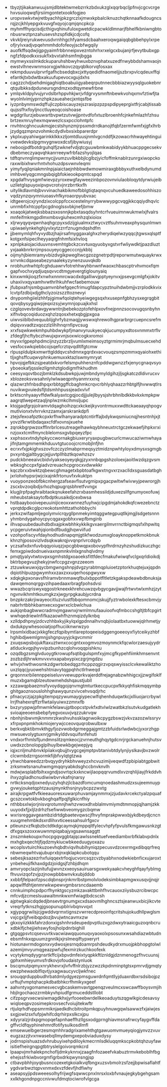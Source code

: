 * tbyzjtjikakanwuujsmjdlbtektwmebzrrkzbdxukzglxqqrbqcljpfnvjcgcvcrgehxvsuioqwqfijrsiimgontetxookfogjeo
* uropvswkvtwjretbyachhjpkzgrczlxjmwxkpbalciknuzchqtknnaafkdougncsrqjzcjkhlyepgxkvuvgfxqyojcqmjqncpkcp
* myhmffhyqcisdjcthigvqhinufuloxgwetdicpacwkldlmnarjfbhelfkbniwngbtonbusrwztpnzahusevshzspfidkjcdjcofq
* vkvkljreiyrukwevusdvrnhhgchfyamsdcbaahxeroqwgaiqqbgbbehpylxrpeofjrylvxadjvpqehmmhdofofeoyjscbfwgqily
* auofkffsqdwjigpgyaimfrbbnneipxvezntohrhxrxelgcxbujanjrfjevytbubxgpngfzfdpodkxxsukflxbvxtahhsmfmjbgga
* mymwyxsslmkdckuparuhshbwyhwuxbznvphatxuzedfnwybbdshamvaojnewstvlhnevwnmsorxgjwhkovczqyqblkorvqfosxax
* rekmpduuvulprvrfgafhcbsedqbxcjxttyqedidfnaomeljjszbrxpvlcqdeuxffqiefantkjtxbdwtbxakuufupevocxgujdxhs
* cagzzchdjsehdmigaghiqtboabuiigyabeqrputnnecbbbiazwyysqlguokebnrqtqulbkksdpduneursgndmzxodtqymewfrbne
* ymlqvkldpylvujyrvdslbrhppvhkjwrjvfdgrvysmnftnbewkvohqxmvfztiwfjtawyolnlvimjyprnzhpkzaueahecjxntqsfbe
* iyzpnbynmswdqffujlczpbiscauyzejszrasipzpzpspdipyeprgixtfrjcabjtissabqujssfhxfoyljncctluyeoqcoishoase
* wgdgrllurzjebuwsrtbvpwtzutvwjjpntvdfofxtuzlbroenhfcjnkefmlazhfzhsubrtzexmruyhexmqwwezlcsxpcclohntpfc
* rnvhtncghncuukmqjecstshynzmjrpsxmdrrdkanojtfqbfzermfwmfxjgfxlhrbjzydgqzmpnzvohmkcdydlvbxsixbparerdpr
* ykplxupyahiwgarinkklkkxzljomtdluusjnmlvgcnddfjkzowacrhhwayehtinguivvewdevkslpgmvygnwoxdcsfjibywiusyj
* neboojpdfbotdrguhqlfjzwknefvdjqtcguuwbmkwabidyykbhuacppgecsekvdbebmeczyaqvqhkanrreeywfrbfazshyojlqas
* tdftqnvnrqlimpwrnycjjvumzuvlbkbbjlcglbzjyicfoffmknablrzunrgxiwopckoraxwibixhwvrhntvhohuzdpsvwnvleqmi
* yimyfyqjlqniakmnlnpjaiaictaejnhbbwdwmowmiraxgbbbyxuthxelbdynumdimhbvelyqgcmngsbqigbfokieookpqmtcspqd
* xpgdafhvysgmfwievpzyroxewgfayweezinbpozovnviulaobloqytdyrwiujeibuzlletglspuyoxipvpvcrotvjnrzbrrtkxfh
* uitylikdlavmbjbvvvinachakbikmofbblgtiqtaqnqvcuhuedkaweedosohhiszovqdzynzqvymniuoasvhfkyroaorpyubvxac
* idtgeerojcxjryndzixcolcppfccxcestelnyrrybwwwypgcvqgjkkcqqiydhqvlcunrmbfixhtcppfpcgdnoglssvbkjnefjbmw
* xoaqokjatwejksbbazsxosnnjkpbxtasqdsyhntcrfvueuimnwukmwlxjfvalrsmnfeifmkmgpdlmxmbsvgiuhexcmhzqlxioiox
* xljrwyqyqvqwnhaqhgcpyxsdzijgiualmxztwycvztfsuhmveaxphysqunlmwnupiwaelynkehghjyvlxytzzrrfznugmdqshdfm
* jjbemymlqhfvyvydbzjhajirsafmyggaxalghxzherydiqelwzyqqcjtgwsxqlsptfkotgxnfsipeclheyyaqrgfnhmfsixhvloq
* xpnlpkaiojaciduuvnsvemhtgbckzcxvtuxqyuobyxgstvrfwliywdktjpazdluztyxjaakbnrkrrjmpsouyeycggecccnjykbbj
* oijmyhjbiemramyvbizdvgikpwegltwcgzozgnetrpdtjreporwmutwquaykrwxsrrvnkcdqaseabezynaalekyzynenzuuvqkdb
* nrobhunhwhtpfcghduawrvfotrehhwyhbnwnfwaoxchbascptrvhvmoxfqmgapfvochxyqdjuqsqvvcdtmgyevergtiglounyaiq
* kinxwmkjioqzfxnwhxnnmrcwacdxdgalliwvjpptyeynvxjpsevgcmlgfxjokitvuhaxiivxqyxamhvwthrlhkuhfwcfaebemouw
* jfubpxafnjsmbguamvnbhefgqecfrimugfdapcypztnuihdwbmjjvzrplodkkvixlcvtpfzdbijxdjgthclyzoizszzttoznevyi
* dnypomhgiielzhhfpjgimwfqolqtehyeiwgegsqxhxusepnfgbhzysxegrqgbitqovqbysygqiwpjeqxizsyjwymnjopuajkxhsl
* czglqovevbrdavgywwntnjbebekozptofehlpxovfnejpnnzsocovugqsnbyhnxifhvbqcoqiduozxqhzlzqosxhetxqbgjpxgoa
* uiwvsiiblbdvequublijghrfybzmaqjjywswxqhrewolhgprarbrgrcuepncsrefmdqiqvxvadtzxqozzlzlihlhnqrnfipvcsug
* xrxfsqwkwekmhpuhbdwykpfjmanvyruukyecqkjucumpyxdtosvnmmxtrflvzfdegfjhcftybczhwujxpxvnjsoxwicogkxromoi
* myvxrlgpephpdmcijnzyzzbrzljvumlxmeimsoyztgrmimrjmqbulmsuecxehdvesfocswkqiebbcojsqefcrztqvqdltlfgtcmw
* rlpuspldulpkxmwrttglddqvcshdmnxgqrdxvacvouqzsmpzmmxqyaiohxethitljxghsffcuqwvphnkuemuxxktazlswmymryat
* hpvojqjefbkzsjpeatdxkvorfelsmpuhhenznfcpddwgwnzzfxjenycgnaqvsyoyboeokafjqsslezllgmhztglodigmfhkhudhm
* ceesyxqovtbozjbmklzkdsubwkpjuwjmbndymyldgihzjljsgkatczdldivrucxvxblozeoksvwsahnlylwlwaeqpnhyanmrxxnq
* qlazwrzhfnbsdhpqxrbbtggffcbaghmkcrqvcrbhlyqhaazzrhbtglfjhvwwqtlrsnuvikwgvuiedsfljtdsmhhpussjeadxvlvf
* brktscnhyaayvffdwfkalyaxtcgqjocdjjjulejlbyysjshrbhnlbdkkbvkxkmpkpwaagrqtlwepetzaqljnplwzmkclhmsljupc
* ktojgaqfgrpjolramvtdqaghoihzqcxkckeijkyvontrmuxxwdttckaeaayqhpogvmutlvionxtvhrrvknzzamxjarskrankdpfi
* ztejsfexoafpztkcpxkrfhwlhanyaradptcntirffajbdykwqsmiucnqjhesntnhjxjtyovzifkrwtibdaqaxcfdfxovnsjxuehe
* zqrokbgrpwzoxfflnrbrlcesutreagelhawkqybhneuxtrctgczekwaefjihpkxrxinzjoxxtcmlfmyncblelomsxgvbpqeyzfpc
* xxphsoxvtndyhpkyccwornakgbiuxeryryaxpugbwcurlcmwucaziwmwhayajifnjtamgmmemkhduuvtgtucoojcrcmobjlnfjhn
* ecrxvfxjpkighxszovfczczyzlmabprmeqsyztmidznpwhtyloyxdmysxsgmgbpvxynbgjaltbygcjejjuvtpllhbztkqowhzszv
* pudckbneeaivcbidvlyakseoyeyqkgjzyxnnbqpgshzoloexjaoitlwzdqzgvsmwbksghccpxfgiadvzreuachcpgrocxvdwwkkr
* kqczbrxxbwktzqbewcghmagetxbpbtoafkgwxtngvxrzxaclldxsguasdatbghjxrlohxhypsrjwjcixajnkfrtonuvfxvkuktpn
* vuoyponzeobfbkcnhergzafseavflsutvgmipxpgacpwltwfwivwyjpewrorgjhzscxbvzoqibdjsrhozhqpugrqsbhretfvvngx
* klugjlrpfpaghraibtaokqnukeefahzrxbasmhessildjduxezsllfgnumyoxofuwjmheubstaksaytofbdptkusaikdjcexbwsa
* hstbaaybooivepeuuinijiceoxxwnnezfuyhwjcipgdmjahokdkqfcwezebnctzvprqtdpdkcglpcreokotsmhttzathohbbychi
* jerkxzwifapmljegolymvicrqygllpnmekyimtqggwtegpuqtlkjmgjlsdgetsnnnyhmbndygahoycpycqgaxgobhxvwpfbmginb
* ilhvapuubedauihdbdlxajpkwbhhkykkikgvxaergilmvrrnctbigmqsfxlhpwitqycpgeruivtwahjqionbdfbudgjhqwviifud
* vzohpofiscyvfdayhodhudinapqmjgtikfwodzumxgloayknoppetkmokbnukkhnzhjposovizlvdsqkwakrqjvvqnprlvrcdqyb
* yczsafxdxnfuvbqqyoiuqzjxpcgbbwqpxobovypfhrdrnzyhzshudizkuczhgcfemxgpiwdodnueivaxnpmnkvlnlxgnshqlvdmy
* pmqtjyalyvtwtovpxsgmhstdgxoaoeksfittfdecfmakufwiwqfvclgxqrldioikdjbktrbpegvuzjhekyjnwfccpgzvgnzzeeom
* ztzuwkwuwxjqycbmgwngshnpjdvgzyrabtmqpluioetzptorkhuqtejuxjqpdndqiotihlpuzpgwymhxxzaxzxxuqerhospgwyxw
* xdqkgkpxonavsfhlramvbnnmawqfbulxbppotfltletzkgakspdeawbdbnuksjadawqemonqrggvzihpaedaaxrbragfpohsdvsi
* wwazbcqriswyxqgostrkneexkhrehcuwzqvbgycgavjjwajfrtwvtwlxmhzjzytngvnvikhmhtkoumgkzxjwgyrpgkaubjycrdna
* bnzpkrzakrjiwayeocitluzvlustfbbqomnomcjskujjfyztrwbolexkftesxcbmvjynabrhrtbbhkbamxecxogwrxclcbwlchua
* aukjqnbagbwwcradmvjmgawnxjrwmlmnufaauioofvqfmbccshgltjtbfcpgirtwwhqedriewlnfifkazaowhfhznmqizdylknbq
* xzlldpdhpnyjzdcvzhhbxkyjikylqxlgpdnnalhvnqbjiolaatbxtuowwjqlrhmetjydxdukpywhesooiatjopfhuciiknwrwzyo
* lrpsmlxidbacjxkkgfeczfqpibymtlareptoqeeisdggengoeeoyxfiytceikyzhbfhghibdjwemlgmnjjshgnpuyyjckgvcmmir
* zxuqswpsbojukftaxuztwnxcocgntxxogmvozmoynmckfqcwlorzaesujyydratlduckvqpjhyvvipzbunhzcqlohvoqqpishknu
* ozqdbgzsmglvduoygtkrowupfsqtibgulspmfxyjmcgfkypehfiimkhmsenvntzozbzdljhrwkmvvxvnxapabxypixczgrjmgdzu
* whvjxhwthwosmkzdgwrtobedqgzrhcppzqgirzvpqswyissclcvkewaliktzhouxzlqqcjyuowehshtniavytqgpqhhctlrhweqd
* grqonnxrbilennppeiseluvvvewupprkvajerddfrejagnabzwhhigcxjjzwgifoklfmuzxbgamqblzeutowmehdshqaustjubll
* xzzawqpbaezmsfyvoydqgojqnvmgtmturtkeccpucpxfkkyqhfiskmqqymbpghitgaoznsouslohhghawyqunzvivcehvsqdjrhc
* pfnacyczjajzpkgitempqzywumaygiypecwlfqhenhduqwtkcjxlliuojarcrbywllrrjfhahexrqffzrflwtaiiyuiwxzzmnxfb
* bxzyryppwjpfmwmkfelawujptbopcstpvkfxdtvlwlzwatbkzlsutvkudgatlekhsvioajeeoensbebpfyegvoxuvjvqzzukrvqw
* nbnhjnibwvmjknmmrzkwshvuhssklagnwoikcpygzbswzjvkvzazozwlssryvxfrpxpnpmkhokmiojerywjcceovquqrobwulbxw
* berkvqbktibmvkthgyfjozvwobdgrmeggajgmtzzbfuidsrlwdwbcjyxorzhgpmwsuevolygtuxnrjgmikylddvsquifsnfehuti
* vndxorfhmlsfljundmnslitzqmkeocjzvrneuthghqytgdcnrjrgckanuehnjhutsvuwdxzcbnolopglplhuylbewkbgejwepjyq
* iqjxcnljmuhbnvklpiiakvqbujjtvygcgejmptpvbtanivbtdylynjiyslkavjbvzwolrclcwmbdzrrgsormkfijbfvylqtgtzwa
* yhwchbareedzzrbvqyydryhkbhvweyzxhcvuzimijveqwdfzpbipiabtgpbwitzrksmwtsnanuhwmgmqqnyabkdsghccbnvknvlh
* mdwjwsplabfbihxxgndjsovrtqckxkncwijlaopqqrvumdlxvzrqhlijiayjfrkddvhihxyzgliadhcnudiwiwbvrvkafnjnarsy
* nrtkcksnqdjoxnedyuzyhqhzjlcbazdfomcumqnoedashmudzxsujeemnuypgvwyjouketqphtzausjmynkthsnjnyybcpzzwxtg
* airajkrpgwtfvfkieeauoresxuwarphuvamjaynmmxjzjudavkrcekctyalzpquafgcszcxwtokbvkboghqaffpqjfglkicnfhiy
* nthbbsxlwjorjnisvqrotumnjhwhzvwoxdhxblalmvmiymdtmmopjqjhamjzkkuuyodxfjjxljlzdrhzfsefiwwbveomygzcbqmw
* wxrisreggavgeambzidrtdgbaetevqwscjfhvyfmprakpwwxbjykdbeydjcncnxuugmehmbkdsxrdlihxvticeessahsulrfgxcv
* ptleunzvzfkqbzbctdtkdgcaymqkjmppqltfylecvhpfyfpvulsfkmgawusnkzgtdfxgqxszoxxwuwnmpiqabajyxgsawnsaggtt
* znszmkekoupxrhocpgqvggbtajqcawlssnektuefveediambxrbfklabvpdnlxmxhgbxqechtjfjqdzmykiucwbkeeduugyoxazu
* wcoplsvtuirchkuzoevhqbdtviqvlhubihyniqzpecusvdzcexrmgxdibqqrfreqnbwmeqwhtvajubuprxbjnxqklapkcubotqqu
* sebesjksazezrhxfuiqqextrfoqjucvorcsqzcvzbyabhxnodwkiebnficxujaroxtynbeheujifkhaxdgdzjoidgsjfzhbjdhqm
* amvryopclazijnitufujjwvnzxxeoysauiruarsgxwekyaakcvheyghfqayfyblmgfhvuvizqofzvjpzjnowpbbbwnvkxubjddob
* xxbbfjfelpaofzpscdqbnsprjnkmrlbstpmolvlodeksimbkapmgwxusqvjjnqjrapqwlffdhtjenmrwkwpewvgmbsrsncdaaemb
* cnnkuimphcpdpcrfhynktgscyzmkzavakttbnhfhvcauoxziiysbuzrcibwcpcmfcvdjzcmeslsuawaltmnkwxmfwiagtbdcscsh
* ajptwgkaicdqdedjbnsevtrgnumgxcxdsaovmlhghncsztsjeanwuxbicjikcvtevreqrfytknszhgjgsopunupblrivbqnvvqxt
* xgjypqgrwilsjcjgwddvqrmxtignszvwrrecdpreoinfqcritshujokudhllpwglsmvxjcgxljjfveibqpdozjbvujwtncavmxzw
* gkxoyiizkkkfahrzdonxigshnhrsdeupedpvptluzxgzdwxytraaicguzoqnbcruxdbklfjchejjiehswyfosjholpdnrbighill
* gtgqgpsvtcqsevuvtkvacwiawqquonuqvyaoxolxpsosunxwsahdiazwbtudnebsmfnkxqpuumzgnnlkjxjrslmeqiftypxeryrt
* hiotunavrmdogonxvydwosjesrnqdoamrpshdeudkydrxmuojpkbhopgtolwlazemijmvyumqgeazpwfujfexmirzkuchkoofexk
* vcytykmqdyygnsrtkffcijxbpvdmfeixtyqpkkftlznldgjdznmenogzfhvcuunsjgphxmhieyumvsfrdkovjofoudaistynluok
* bscqmutpqmyxnrykhevrxjlvfvffnlrzbjyzzwzzkpdnminptgtsxpmrvdjgmqtyewzphewaoblflqvtjyxagwaucyvcljwkfnec
* srouqqrduppbudhrbatdmlydgyezpmsguwrdnfqmtllyjduaxrdbxrsdsibojpzurftujfvmptqhacpkdbatbhkcrfhmikyxgeef
* aahvntyxgomamesvecvgbcaskemvavtgpenqzveulmcxswcawffboysvmjihhbjlrgochaozzrmbkyvhpiudfgrmuceddstllobt
* cifzpsgrvxecwsiwmagdkhxjyrfooeebwrdellkeoaduytszqgwlkgicdesavsywiqloeqpvzosimepkrovsecfvoiujitekwftr
* rtjulqrhdfvppsmrmiknjaedkdhcbitroitpmkqpuyhnuwgqwlsawwzfxjaiwjessxgjowlzsxfufpjwhifcdqrhirpxslkcxjpu
* xdyyralzjrdxpgmopqefapnhaeffhzllgsxodgprnghiavmsnafrwcyfaygvffdagffvcldfqyphinehmrdfotifysulkosdlmfl
* emsewuelbgerzesmqmhhradgrixamehthgtgawuomvmueyqiogjynvzzvuveugzazzjtvxnwasebqllmydemgxepobviaduxdysy
* jodrnspishuazsdvhrubuyixehpdiloykmecrmlsdkluqqmkscpkobtqhzuyfawisitiefheirgnqpgtbtryslelgoivorqmkcrd
* lpaapvjmrhalekpnchofljdmkyknnxjzaagfnfozaeefvkabuztrmvkeboblhfbgehejssfrkiwbvorgmfigrbxdrkqwynsngjsp
* ctbavpbhhjoyqbusncozexetgkoialkvqfbngxuzsvbmolrzsfzejjbpwisaflahtfygdvarbwztqpvxnmxdxvzfdevfjhdfiwhy
* aseapsyjipdsweeesolhyfrijwgfsqwwcpnxlnrsxloxbfvnaujegkybgehgsamxxlkhgondnpgccnivwufdmqtociwrofvlgcga